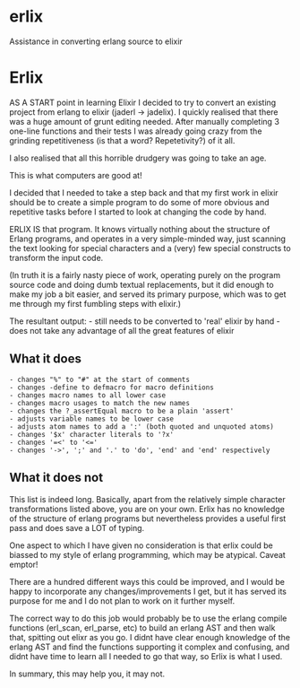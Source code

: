 # erlix
Assistance in converting erlang source to elixir

Erlix
=====

AS A START point in learning Elixir I decided to try to convert an existing
project from erlang to elixir (jaderl -> jadelix).  I quickly realised that there was
a huge amount of grunt editing needed.
After manually completing 3 one-line functions and their tests I was already going crazy
from the grinding repetitiveness (is that a word? Repetetivity?) of it all.

I also realised that all this horrible drudgery was going to take an age.

This is what computers are good at!

I decided that I needed to take a step back and that my first work in elixir
should be to create a simple program to do some of more obvious and repetitive tasks
before I started to look at changing the code by hand.

ERLIX IS that program. It knows virtually nothing about the structure of Erlang programs,
and operates in a very simple-minded way, just scanning the text looking for special characters and
a (very) few special constructs to transform the input code.

(In truth it is a fairly nasty piece of work, operating purely on the program source code and doing dumb textual replacements, but it did enough to make my job a bit easier, and served its primary purpose, which was to get me through my first fumbling steps with elixir.)

The resultant output:
	- still needs to be converted to 'real' elixir by hand
	- does not take any advantage of all the great features of elixir

What it does
------------
	- changes "%" to "#" at the start of comments
	- changes -define to defmacro for macro definitions
	- changes macro names to all lower case
	- changes macro usages to match the new names
	- changes the ?_assertEqual macro to be a plain 'assert'
	- adjusts variable names to be lower case
	- adjusts atom names to add a ':' (both quoted and unquoted atoms)
	- changes '$x' character literals to '?x'
	- changes '=<' to '<='
	- changes '->', ';' and '.' to 'do', 'end' and 'end' respectively

What it does not
----------------
This list is indeed long. Basically, apart from the relatively simple character transformations
listed above, you are on your own. Erlix has no knowledge of the structure of erlang programs
but nevertheless provides a useful first pass and does save a LOT of typing.

One aspect to which I have given no consideration is that erlix could be biassed to my style
of erlang programming, which may be atypical. Caveat emptor!

There are a hundred different ways this could be improved, and I would be happy to incorporate any changes/improvements I get, but it has served its purpose for me and I do not plan to work on it further myself.

The correct way to do this job would probably be to use the erlang compile functions (erl_scan, erl_parse, etc) to build an erlang AST and then walk that, spitting out elixr as you go. I didnt have clear enough knowledge of the erlang AST and find the functions supporting it complex and confusing, and didnt have time to learn all I needed to go that way, so Erlix is what I used.

In summary, this may help you, it may not. 
